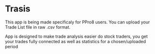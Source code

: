 # Trasis
This app is being made specificaly for PPro8 users. You can upload your Trade List file in raw .csv format.

App is designed to make trade analysis easier do stock traders, 
you get your trades fully connected as well as statistics for a chosen/uploaded period
